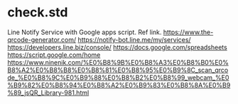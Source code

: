 # check.std
Line Notify Service with Google apps script.
Ref link.
https://www.the-qrcode-generator.com/
https://notify-bot.line.me/my/services/
https://developers.line.biz/console/
https://docs.google.com/spreadsheets
https://script.google.com/home
https://www.ninenik.com/%E0%B8%9B%E0%B8%A3%E0%B8%B0%E0%B8%A2%E0%B8%B8%E0%B8%81%E0%B8%95%E0%B9%8C_scan_qrcode_%E0%B8%9C%E0%B9%88%E0%B8%B2%E0%B8%99_webcam_%E0%B9%82%E0%B8%94%E0%B8%A2%E0%B9%83%E0%B8%8A%E0%B9%89_jsQR_Library-981.html
